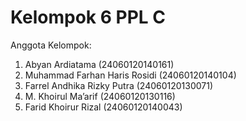# Kelompok 6 PPL C
Anggota Kelompok:
1. Abyan Ardiatama				      (24060120140161)
2. Muhammad Farhan Haris Rosidi (24060120140104)
3. Farrel Andhika Rizky Putra	  (24060120130071)
4. M. Khoirul Ma’arif				    (24060120130116)
5. Farid Khoirur Rizal			    (24060120140043)
